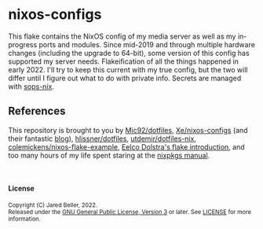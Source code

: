 # nixos-configs

This flake contains the NixOS config of my media server as well as my in-progress ports and modules. Since mid-2019 and through multiple hardware changes (including the upgrade to 64-bit), some version of this config has supported my server needs. Flakeification of all the things happened in early 2022. I'll try to keep this current with my true config, but the two will differ until I figure out what to do with private info. Secrets are managed with [sops-nix](https://github.com/Mic92/sops-nix).

## References

This repository is brought to you by [Mic92/dotfiles](https://github.com/Mic92/dotfiles), [Xe/nixos-configs](https://github.com/Xe/nixos-configs) (and their fantastic [blog](https://xeiaso.net/blog)), [hlissner/dotfiles](https://github.com/hlissner/dotfiles), [utdemir/dotfiles-nix](https://github.com/utdemir/dotfiles-nix), [colemickens/nixos-flake-example](https://github.com/colemickens/nixos-flake-example), [Eelco Dolstra's flake introduction](https://www.tweag.io/blog/2020-05-25-flakes/), and too many hours of my life spent staring at the [nixpkgs manual](https://nixos.org/manual/nixpkgs/stable/).

<br />

#### License

<sup>
Copyright (C) Jared Beller, 2022.
</sup>
<br />
<sup>
Released under the <a href="https://www.gnu.org/licenses/gpl-3.0.txt">GNU General Public License, Version 3</a> or later. See <a href="LICENSE">LICENSE</a> for more information.
</sup>
